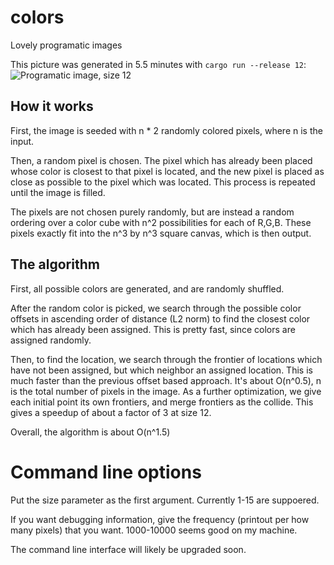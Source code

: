 # colors
Lovely programatic images

This picture was generated in 5.5 minutes with `cargo run --release 12`:
![Programatic image, size 12](pic12-1980163731.png)

## How it works

First, the image is seeded with n * 2 randomly colored pixels, where n is the input.

Then, a random pixel is chosen. The pixel which has already been placed whose color is closest to that pixel is located, and the new pixel is placed as close as possible to the pixel which was located. This process is repeated until the image is filled.

The pixels are not chosen purely randomly, but are instead a random ordering over a color cube with n^2 possibilities for each of R,G,B. These pixels exactly fit into the n^3 by n^3 square canvas, which is then output.

## The algorithm

First, all possible colors are generated, and are randomly shuffled.

After the random color is picked, we search through the possible color offsets in ascending order of distance (L2 norm) to find the closest color which has already been assigned. This is pretty fast, since colors are assigned randomly.

Then, to find the location, we search through the frontier of locations which have not been assigned, but which neighbor an assigned location. This is much faster than the previous offset based approach. It's about O(n^0.5), n is the total number of pixels in the image.
As a further optimization, we give each initial point its own frontiers, and merge frontiers as the collide. This gives a speedup of about a factor of 3 at size 12.

Overall, the algorithm is about O(n^1.5)

# Command line options

Put the size parameter as the first argument. Currently 1-15 are suppoered.

If you want debugging information, give the frequency (printout per how many pixels) that you want.
1000-10000 seems good on my machine.

The command line interface will likely be upgraded soon.
